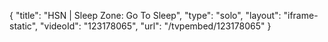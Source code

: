 {
    "title": "HSN | Sleep Zone: Go To Sleep",
    "type": "solo",
    "layout": "iframe-static",
    "videoId": "123178065",
    "url": "\/tvpembed\/123178065"
}